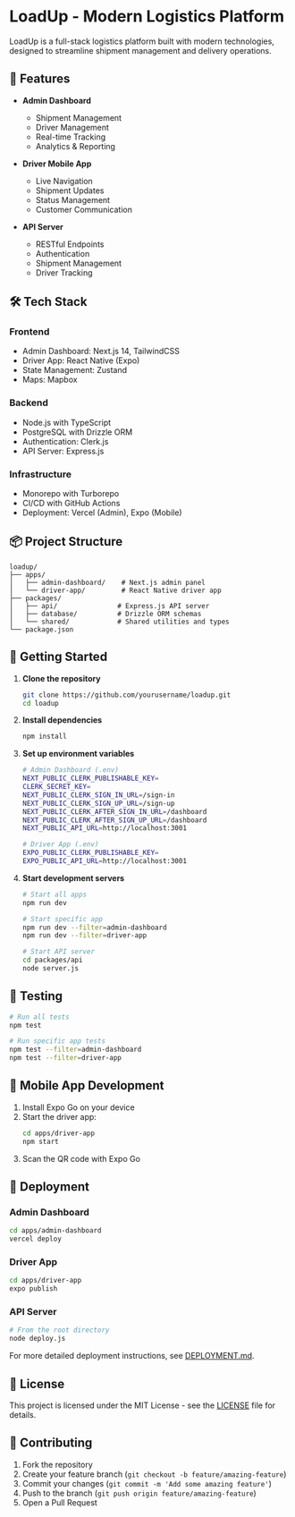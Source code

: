 # LoadUp - Modern Logistics Platform

LoadUp is a full-stack logistics platform built with modern technologies, designed to streamline shipment management and delivery operations.

## 🚀 Features

- **Admin Dashboard**
  - Shipment Management
  - Driver Management
  - Real-time Tracking
  - Analytics & Reporting

- **Driver Mobile App**
  - Live Navigation
  - Shipment Updates
  - Status Management
  - Customer Communication

- **API Server**
  - RESTful Endpoints
  - Authentication
  - Shipment Management
  - Driver Tracking

## 🛠️ Tech Stack

### Frontend
- Admin Dashboard: Next.js 14, TailwindCSS
- Driver App: React Native (Expo)
- State Management: Zustand
- Maps: Mapbox

### Backend
- Node.js with TypeScript
- PostgreSQL with Drizzle ORM
- Authentication: Clerk.js
- API Server: Express.js

### Infrastructure
- Monorepo with Turborepo
- CI/CD with GitHub Actions
- Deployment: Vercel (Admin), Expo (Mobile)

## 📦 Project Structure

```
loadup/
├── apps/
│   ├── admin-dashboard/    # Next.js admin panel
│   └── driver-app/         # React Native driver app
├── packages/
│   ├── api/               # Express.js API server
│   ├── database/          # Drizzle ORM schemas
│   └── shared/            # Shared utilities and types
└── package.json
```

## 🚀 Getting Started

1. **Clone the repository**
   ```bash
   git clone https://github.com/yourusername/loadup.git
   cd loadup
   ```

2. **Install dependencies**
   ```bash
   npm install
   ```

3. **Set up environment variables**
   ```bash
   # Admin Dashboard (.env)
   NEXT_PUBLIC_CLERK_PUBLISHABLE_KEY=
   CLERK_SECRET_KEY=
   NEXT_PUBLIC_CLERK_SIGN_IN_URL=/sign-in
   NEXT_PUBLIC_CLERK_SIGN_UP_URL=/sign-up
   NEXT_PUBLIC_CLERK_AFTER_SIGN_IN_URL=/dashboard
   NEXT_PUBLIC_CLERK_AFTER_SIGN_UP_URL=/dashboard
   NEXT_PUBLIC_API_URL=http://localhost:3001

   # Driver App (.env)
   EXPO_PUBLIC_CLERK_PUBLISHABLE_KEY=
   EXPO_PUBLIC_API_URL=http://localhost:3001
   ```

4. **Start development servers**
   ```bash
   # Start all apps
   npm run dev

   # Start specific app
   npm run dev --filter=admin-dashboard
   npm run dev --filter=driver-app
   
   # Start API server
   cd packages/api
   node server.js
   ```

## 🧪 Testing

```bash
# Run all tests
npm test

# Run specific app tests
npm test --filter=admin-dashboard
npm test --filter=driver-app
```

## 📱 Mobile App Development

1. Install Expo Go on your device
2. Start the driver app:
   ```bash
   cd apps/driver-app
   npm start
   ```
3. Scan the QR code with Expo Go

## 🚀 Deployment

### Admin Dashboard
```bash
cd apps/admin-dashboard
vercel deploy
```

### Driver App
```bash
cd apps/driver-app
expo publish
```

### API Server
```bash
# From the root directory
node deploy.js
```

For more detailed deployment instructions, see [DEPLOYMENT.md](DEPLOYMENT.md).

## 📝 License

This project is licensed under the MIT License - see the [LICENSE](LICENSE) file for details.

## 🤝 Contributing

1. Fork the repository
2. Create your feature branch (`git checkout -b feature/amazing-feature`)
3. Commit your changes (`git commit -m 'Add some amazing feature'`)
4. Push to the branch (`git push origin feature/amazing-feature`)
5. Open a Pull Request 